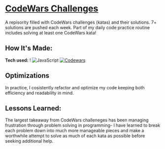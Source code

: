 # [CodeWars Challenges](https://github.com/errobicheau/CodeWars)
A repisority filled with CodeWars challenges (katas) and their solutions. 7+ solutions are pushed each week. Part of my daily code practice routine includes solving at least one CodeWars kata!

## How It's Made:

**Tech used:** !
![JavaScript](https://img.shields.io/badge/javascript-%23323330.svg?style=for-the-badge&logo=javascript&logoColor=%23F7DF1E) [![Codewars](https://img.shields.io/badge/Codewars-B1361E?style=for-the-badge&logo=codewars&logoColor=grey)](https://www.codewars.com/users/erobi14)

## Optimizations

In practice, I cosistently refactor and optimize my code keeping both efficiency and readability in mind.  

## Lessons Learned:

The largest takeaway from CodeWars challeneges has been managing frustration through problem solving in programming- I have learned to break each problem down into much more manageable pieces and make a worthwhile attempt to solve as much of each kata as possible before seeking additional help.

